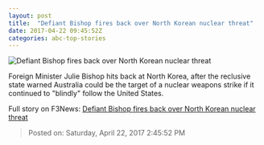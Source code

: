 ```yaml
---
layout: post
title:  "Defiant Bishop fires back over North Korean nuclear threat"
date: 2017-04-22 09:45:52Z
categories: abc-top-stories
---
```


![Defiant Bishop fires back over North Korean nuclear threat](http://www.abc.net.au/news/image/8455178-1x1-700x700.jpg)

Foreign Minister Julie Bishop hits back at North Korea, after the reclusive state warned Australia could be the target of a nuclear weapons strike if it continued to "blindly" follow the United States.


Full story on F3News: [Defiant Bishop fires back over North Korean nuclear threat](http://www.f3nws.com/n/RPG3dF)

> Posted on: Saturday, April 22, 2017 2:45:52 PM
